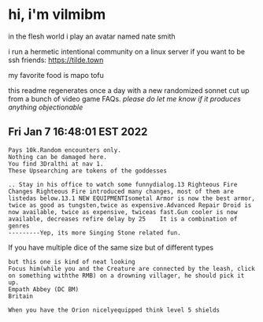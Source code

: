 # hi, i'm vilmibm

in the flesh world i play an avatar named nate smith

i run a hermetic intentional community on a linux server if you want to be ssh friends: https://tilde.town

my favorite food is mapo tofu

this readme regenerates once a day with a new randomized sonnet cut up from a bunch of video game FAQs.
_please do let me know if it produces anything objectionable_

## Fri Jan  7 16:48:01 EST 2022

    Pays 10k.Random encounters only.
    Nothing can be damaged here.
    You find 3Dralthi at nav 1.
    These Upsearching are tokens of the goddesses
    
    .. Stay in his office to watch some funnydialog.13 Righteous Fire Changes Righteous Fire introduced many changes, most of them are listedas below.13.1 NEW EQUIPMENTIsometal Armor is now the best armor, twice as good as tungsten,twice as expensive.Advanced Repair Droid is now available, twice as expensive, twiceas fast.Gun cooler is now available, decreases refire delay by 25    It is a combination of genres
    ---------Yep, its more Singing Stone related fun.
      If you have multiple dice of the same size but of different types
    
    but this one is kind of neat looking
    Focus him(while you and the Creature are connected by the leash, click on something withthe RMB) on a drowning villager, he should pick it up.
    Empath Abbey (DC BM)
    Britain
    
    When you have the Orion nicelyequipped think level 5 shields
    

